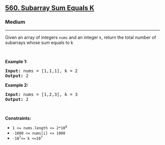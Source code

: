<h2><a href="https://leetcode.com/problems/subarray-sum-equals-k/">560. Subarray Sum Equals K</a></h2><h3>Medium</h3><hr><div><p>Given an array of integers <code>nums</code> and an integer <code>k</code>, return the total number of subarrays whose sum equals to k</p>

<p>&nbsp;</p>
<p><strong class="example">Example 1:</strong></p>

<pre><strong>Input:</strong> nums = [1,1,1], k = 2
<strong>Output:</strong> 2
</pre>

<p><strong class="example">Example 2:</strong></p>

<pre><strong>Input:</strong> nums = [1,2,3], k = 3
<strong>Output:</strong> 2
</pre>

<p>&nbsp;</p>
<p><strong>Constraints:</strong></p>

<ul>
	<li><code>1 &lt;= nums.length &lt;= 2*10<sup>4</sup> </code></li>
	<li><code>-1000 &lt;= nums[i] &lt;= 1000</code></li>
	<li><code>-10<sup>7</sup>&lt;= k &lt;=10<sup>7</sup></code></li>
</ul>
</div>

